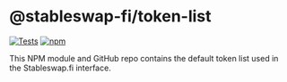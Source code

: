 # @stableswap-fi/token-list

[![Tests](https://github.com/stableswap-fi/token-list/workflows/Tests/badge.svg)](https://github.com/stableswap-fi/token-list/actions?query=workflow%3ATests)
[![npm](https://img.shields.io/npm/v/@stableswap-fi/token-list)](https://unpkg.com/@stableswap-fi/token-list@latest/)

This NPM module and GitHub repo contains the default token list used in the Stableswap.fi interface.
